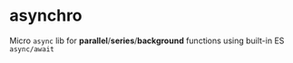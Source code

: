 # asynchro
Micro `async` lib for __parallel__/__series__/__background__ functions using built-in ES `async/await`
